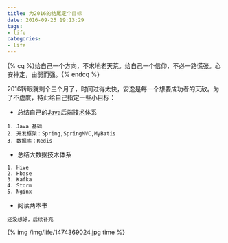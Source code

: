 ```yaml
---
title: 为2016的结尾定个目标
date: 2016-09-25 19:13:29
tags:
- life
categories:
- life
---
```


{% cq %}给自己一个方向，不求地老天荒。给自己一个信仰，不必一路慌张。心安神定，由弱而强。{% endcq %}

2016转眼就剩个三个月了，时间过得太快，安逸是每一个想要成功者的天敌。为了不虚度，特此给自己指定一些小目标：

- 总结自己的[Java后端技术体系](http://www.rowkey.me/blog/2016/06/27/java-backend-study/)

```
1. Java 基础
2. 开发框架：Spring,SpringMVC,MyBatis
3. 数据库：Redis
```

- 总结大数据技术体系

```
1. Hive
2. Hbase
3. Kafka
4. Storm
5. Nginx
```

- 阅读两本书

```
还没想好，后续补充
```

{% img /img/life/1474369024.jpg time %}

<!-- more -->